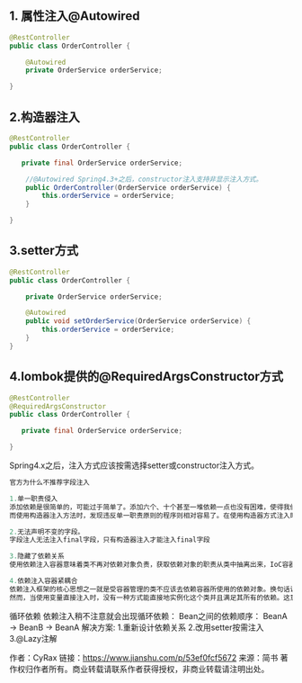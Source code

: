 ## 1. 属性注入@Autowired    

```java
@RestController
public class OrderController {

    @Autowired
    private OrderService orderService;

}
```

## 2.构造器注入

```java
@RestController
public class OrderController {

   private final OrderService orderService;

    //@Autowired Spring4.3+之后，constructor注入支持非显示注入方式。
    public OrderController(OrderService orderService) {
        this.orderService = orderService;
    }

}
```

## 3.setter方式

```java
@RestController
public class OrderController {

    private OrderService orderService;

    @Autowired
    public void setOrderService(OrderService orderService) {
        this.orderService = orderService;
    }
}
```

## 4.lombok提供的@RequiredArgsConstructor方式

```java
@RestController
@RequiredArgsConstructor
public class OrderController {

   private final OrderService orderService;

}
```

Spring4.x之后，注入方式应该按需选择setter或constructor注入方式。



```dart
官方为什么不推荐字段注入

1.单一职责侵入
添加依赖是很简单的，可能过于简单了。添加六个、十个甚至一堆依赖一点也没有困难，使得我们不易察觉违反单一职责原则的程序。
而使用构造器注入方法时，发现违反单一职责原则的程序则相对容易了。在使用构造器方式注入时，到了某个特定的点，构造器中的参数变得太多以至于很明显地发现something is wrong。拥有太多的依赖通常意味着你的类要承担更多的责任。明显违背了单一职责原则（SRP：Single responsibility principle）。

2.无法声明不变的字段。
字段注人无法注入final字段，只有构造器注入才能注入final字段

3.隐藏了依赖关系
使用依赖注入容器意味着类不再对依赖对象负责，获取依赖对象的职责从类中抽离出来，IoC容器会帮你装配。当类不再为依赖对象负责，它应该更明确的使用公有的接口方法或构造器，使用这种方式能很清晰的了解类需要什么，也能明确它是可选的(setter注入)还是强制的(构造器注入)。

4.依赖注入容器紧耦合
依赖注入框架的核心思想之一就是受容器管理的类不应该去依赖容器所使用的依赖对象。换句话说，这个类应该是一个简单的POJO(Plain Ordinary Java Object)能够被单独实例化并且你也能为它提供它所需的依赖。只有这样，你才能在单元测试中实例化这个类而不必去启动依赖注入容器，实现测试分离(启动容器更多是集成测试)。
然而，当使用变量直接注入时，没有一种方式能直接地实例化这个类并且满足其所有的依赖。这意味着需要手动new出来依赖对象或者只能在IoC Container范围使用。
```

循环依赖
 依赖注入稍不注意就会出现循环依赖：
 Bean之间的依赖顺序： BeanA -> BeanB -> BeanA
 解决方案:
 1.重新设计依赖关系
 2.改用setter按需注入
 3.@Lazy注解



作者：CyRax
链接：https://www.jianshu.com/p/53ef0fcf5672
来源：简书
著作权归作者所有。商业转载请联系作者获得授权，非商业转载请注明出处。